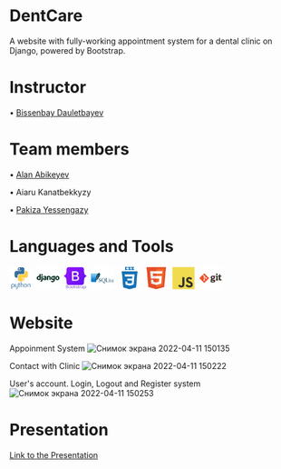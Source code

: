 # DentCare
A website with fully-working appointment system for a dental clinic on Django, powered by Bootstrap.

# Instructor

• <a href="https://www.google.com/" target="_blank">Bissenbay Dauletbayev</a>

# Team members 

• <a href="https://https://github.com/Abikeyev/" target="_blank">Alan Abikeyev</a>

• Aiaru Kanatbekkyzy

• <a href="https://https://github.com/boakwoon/" target="_blank">Pakiza Yessengazy</a>

# Languages and Tools 

<div>
  <img src="https://github.com/devicons/devicon/blob/master/icons/python/python-original-wordmark.svg" title="Python" alt="Python" width="40" height="40"/>&nbsp;
  <img src="https://github.com/devicons/devicon/blob/master/icons/django/django-plain-wordmark.svg" title="Django" alt="Django" width="40" height="40"/>&nbsp;
  <img src="https://github.com/devicons/devicon/blob/master/icons/bootstrap/bootstrap-original-wordmark.svg" title="Bootstrap" alt="Bootstrap" width="40" height="40"/>&nbsp;
  <img src="https://github.com/devicons/devicon/blob/master/icons/sqlite/sqlite-original-wordmark.svg" title="sqlite" alt="sqlite" width="40" height="40"/>&nbsp;
  <img src="https://github.com/devicons/devicon/blob/master/icons/css3/css3-plain-wordmark.svg"  title="CSS3" alt="CSS" width="40" height="40"/>&nbsp;
  <img src="https://github.com/devicons/devicon/blob/master/icons/html5/html5-original.svg" title="HTML5" alt="HTML" width="40" height="40"/>&nbsp;
  <img src="https://github.com/devicons/devicon/blob/master/icons/javascript/javascript-original.svg" title="JavaScript" alt="JavaScript" width="40" height="40"/>&nbsp;
  <img src="https://github.com/devicons/devicon/blob/master/icons/git/git-original-wordmark.svg" title="Git" **alt="Git" width="40" height="40"/>
</div>



# Website

Appoinment System
![Снимок экрана 2022-04-11 150135](https://user-images.githubusercontent.com/74897530/162900121-586346e1-6a33-4f10-8388-722d37c4d9af.jpg)


Contact with Clinic
![Снимок экрана 2022-04-11 150222](https://user-images.githubusercontent.com/74897530/162900131-8ba9e656-fb30-4ba0-b264-8449f8574dc7.jpg)


User's account. Login, Logout and Register system
![Снимок экрана 2022-04-11 150253](https://user-images.githubusercontent.com/74897530/162900133-2ee26a76-6e63-46fb-bdd4-8b62f03f44d5.jpg)


# Presentation

<a href="https://www.canva.com/design/DAE_6-VX82U/lxn13OqY9tTpcZs4y_5YTg/view?utm_content=DAE_6-VX82U&utm_campaign=designshare&utm_medium=link2&utm_source=sharebutton" target="_blank">Link to the Presentation</a>



